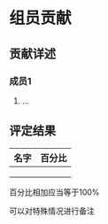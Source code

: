 # 组员贡献

##  贡献详述

###  成员1

1. ...

##  评定结果

| 名字 | 百分比 |
| ---- | ------ |
|      |        |
|      |        |
|      |        |

百分比相加应当等于100%

可以对特殊情况进行备注
